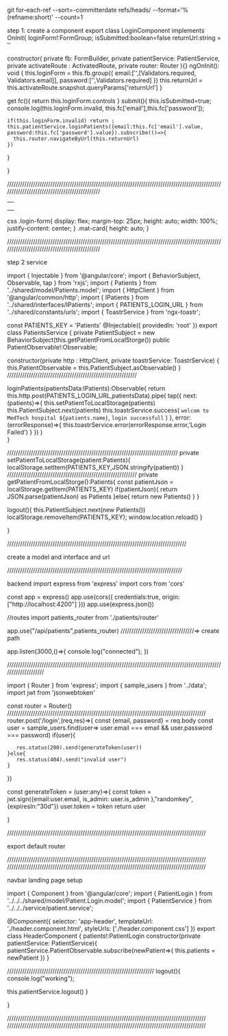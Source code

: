 git for-each-ref --sort=-committerdate refs/heads/ --format='%(refname:short)' --count=1

step 1:
create a component 
export class LoginComponent implements OnInit{ 
  loginForm!:FormGroup;
  isSubmitted:boolean=false
  returnUrl:string = ''
  
  constructor(
    private fb: FormBuilder,
    private patientService: PatientService,
    private activateRoute : ActivatedRoute,
    private router: Router
  ){}
   ngOnInit(): void {
     this.loginForm = this.fb.group({
      email:['',[Validators.required, Validators.email]],
      password:['',Validators.required]
     })
     this.returnUrl = this.activateRoute.snapshot.queryParams['returnUrl']
   }

   get fc(){
   return this.loginForm.controls
   }
   submit(){
    this.isSubmitted=true;
    console.log(this.loginForm.invalid, this.fc['email'],this.fc['password']);
    
    if(this.loginForm.invalid) return ;
    this.patientService.loginPatients({email:this.fc['email'].value, password:this.fc['password'].value}).subscribe(()=>{
      this.router.navigateByUrl(this.returnUrl)
    })


   }

}



//////////////////////////////////////////////////////////////////////////////////////////////////////////////////////////////////////////////

<div class="login-form">
   <mat-card>
    <mat-card-header>
        <app-title text="Login"></app-title>
    </mat-card-header>
    <mat-card-content>
      <form action="" [formGroup]="loginForm" (ngSubmit)="submit()">
        <table>
            <tr>
                <td> <text-input
                    label="Email" type="email" [control]="this.fc['email']" [showErrorWhen]="isSubmitted" 
                    > 
                    </text-input>
                </td>
            </tr>
            <tr>
                <td><text-input
                    label="Password" type="text" [control]="this.fc['password']"  [showErrorWhen]="isSubmitted"
                    ></text-input></td>
            </tr>
            <tr>
                <td>
                    <default-button text="Login"></default-button>
                </td> 
            </tr>
           </table>
    </form>
    </mat-card-content>
   </mat-card>
</div>

css
.login-form{
    display: flex;
    margin-top: 25px;
    height: auto;
    width: 100%;
    justify-content: center;
}
.mat-card{
    height: auto;
}

//////////////////////////////////////////////////////////////////////////////////////////////////////////////////////////////////////////////


step 2 service




import { Injectable } from '@angular/core';
import { BehaviorSubject, Observable, tap } from 'rxjs';
import { Patients } from '../shared/model/Patients.model';
import { HttpClient } from '@angular/common/http';
import { IPatients } from '../shared/interfaces/IPatients';
import { PATIENTS_LOGIN_URL } from '../shared/constants/urls';
import { ToastrService } from 'ngx-toastr';

const PATIENTS_KEY = 'Patients'
@Injectable({
  providedIn: 'root'
})
export class PatientsService {
 private PatientSubject = new BehaviorSubject<Patients>(this.getPatientFromLocalStorge())
 public PatientObservable!:Observable<Patients>;

  constructor(private http : HttpClient, private toastrService: ToastrService) {
    this.PatientObservable = this.PatientSubject.asObservable()
   }
//////////////////////////////////////////////////////////// 


   loginPatients(patientsData:IPatients):Observable<Patients>{
      return this.http.post<Patients>(PATIENTS_LOGIN_URL,patientsData).pipe(
        tap({
          next:(patients)=>{
            this.setPatientToLocalStorage(patients)
            this.PatientSubject.next(patients)
            this.toastrService.success(
              `welcom to MedTech hospital ${patients.name}`,
              `login successfull`
            )
          },
          error:(errorResponse)=>{
            this.toastrService.error(errorResponse.error,'Login Failed')
          }
        })
      )      
   }


///////////////////////////////////////////////////////////////////////////////
private setPatientToLocalStorage(patient:Patients){
  localStorage.setItem(PATIENTS_KEY,JSON.stringify(patient))
}
////////////////////////////////////////////////////////////
private getPatientFromLocalStorge():Patients{
  const patientJson =  localStorage.getItem(PATIENTS_KEY)
  if(patientJson){
    return JSON.parse(patientJson) as Patients
  }else{
    return new Patients()
  }
} 
   
logout(){
  this.PatientSubject.next(new Patients())
  localStorage.removeItem(PATIENTS_KEY);
  window.location.reload()
}

}

///////////////////////////////////////////////////////////////////////////////////

create a model and interface and url

/////////////////////////////////////////////////////////////////////////////////


backend
import express from 'express'
import cors from 'cors' 

const app = express()
app.use(cors({
  credentials:true,
  origin:["http://localhost:4200"]
}))
app.use(express.json())

//routes
import patients_router from './patients/router'


app.use("/api/patients",patients_router) //////////////////////////////////=>  create path

app.listen(3000,()=>{
  console.log("connected");
})

////////////////////////////////////////////////////////////////////////////////////////////////////////////////////

import { Router } from 'express';
import { sample_users } from '../data';
import jwt from 'jsonwebtoken'

const router = Router()
////////////////////////////////////////////////////////////////////////////////////////////
router.post('/login',(req,res)=>{
    const {email, password} = req.body
    const user = sample_users.find(user=> user.email === email && user.password === password)
    if(user){

       res.status(200).send(generateToken(user))
    }else{
       res.status(404).send("invalid user")
    }
}) 

const generateToken = (user:any)=>{
   const token = jwt.sign({email:user.email, is_admin: user.is_admin },"randomkey",{expiresIn:"30d"})
   user.token = token
   return user

}

////////////////////////////////////////////////////////////////////////////////////////////


export default router


////////////////////////////////////////////////////////////////////////////////////////////
////////////////////////////////////////////////////////////////////////////////////////////


navbar landing page setup

import { Component } from '@angular/core';
import { PatientLogin } from '../../../shared/model/Patient.Login.model';
import { PatientService } from '../../../service/patient.service';

@Component({
  selector: 'app-header',
  templateUrl: './header.component.html',
  styleUrls: ['./header.component.css']
})
export class HeaderComponent {
  patients!:PatientLogin
 constructor(private patientService: PatientService){
 patientService.PatientObservable.subscribe(newPatient=>{
    this.patients = newPatient
  })
 }

////////////////////////////////////////////////////////////////////
logout(){
  console.log("working");
  
  this.patientService.logout()
}

}




////////////////////////////////////////////////////////////////////////////////////////////
////////////////////////////////////////////////////////////////////////////////////////////